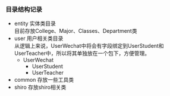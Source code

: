 ### 目录结构记录
- entity 实体类目录  
目前存放College、Major、Classes、Department类
- user 用户相关类目录   
从逻辑上来说，UserWechat中将会有字段绑定到UserStudent和UserTeacher中，所以将其单独放在一个包下，方便管理。
  - UserWechat
    - UserStudent
    - UserTeacher
- common 存放一些工具类
- shiro 存放shiro相关类
